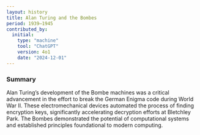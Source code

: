 ```yaml
---
layout: history
title: Alan Turing and the Bombes
period: 1939–1945
contributed_by:
  initial:
    type: "machine"
    tool: "ChatGPT"
    version: 4o1
    date: "2024-12-01"
---
```


### Summary

Alan Turing’s development of the Bombe machines was a critical advancement in the effort to break the German Enigma code during World War II. These electromechanical devices automated the process of finding encryption keys, significantly accelerating decryption efforts at Bletchley Park. The Bombes demonstrated the potential of computational systems and established principles foundational to modern computing.

